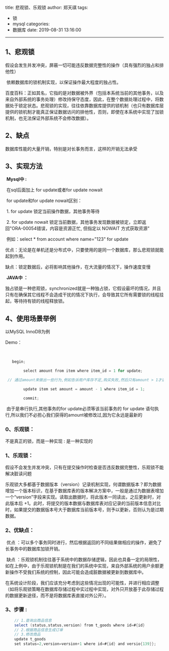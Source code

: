 title: 悲观锁、乐观锁
author: 郑天祺
tags:
  - 锁
  - mysql
categories:
  - 数据库
date: 2019-08-31 13:16:00

---

## 1、悲观锁

假设会发生并发冲突，屏蔽一切可能违反数据完整性的操作（具有强烈的独占和排他性）

​           依赖数据库的锁机制实现，以保证操作最大程度的独占性。

​     百度百科：正如其名，它指的是对数据被外界（包括本系统当前的其他事务，以及来自外部系统的事务处理）修改持保守态度，因此，在整个数据处理过程中，将数据处于锁定状态。悲观锁的实现，往往依靠数据库提供的锁机制（也只有数据库层提供的锁机制才能真正保证数据访问的排他性，否则，即使在本系统中实现了加锁机制，也无法保证外部系统不会修改数据）。

## 2、缺点

数据库性能的大量开销，特别是对长事务而言，这样的开销无法承受

 

## 3、实现方法

​    **Mysql中 :**

​    在sql后面加上 for update或者for update nowait

​    for update和for update nowait区别：

​         1. for update 锁定当前操作数据，其他事务等待

​         2. for update nowait 锁定当前数据，其他事务发现数据被锁定，立即返回"ORA-00054错误，内容是资源正忙, 但指定以 NOWAIT 方式获取资源"

​         例如：select * from account where name="123" for update

​         优点：无论是在单机还是分布式中，只要使用的是同一个数据库，那么悲观锁就能起到作用。

​         缺点：锁定数据后，必将影响其他操作，在大流量的情况下，操作速度变慢

​    **JAVA中 ：**

​        独占锁是一种悲观锁，synchronized就是一种独占锁，它假设最坏的情况，并且只有在确保其它线程不会造成干扰的情况下执行，会导致其它所有需要锁的线程挂起，等待持有锁的线程释放锁。

 

## 4、使用场景举例

以MySQL InnoDB为例

   Demo：

​     

```java
   begin;

        select amount from item where item_id = 1 for update;

 // 通过amount来做出一些行为,例如告诉用户库存不足,购买失败,然后只有amount > 1才进入更新库存操作

        update item set amount = amount - 1 where item_id = 1;

        commit;
```

​    由于是串行执行,其他事务的for update必须等该当前事务的 for update 语句执行,所以我们不必担心我们获得的amount被修改过,因为它永远是最新的

 

### 0、乐观锁：

不是真正的锁，而是一种实现 : 是一种实现的

### 1、乐观锁：

假设不会发生并发冲突，只有在提交操作时检查是否违反数据完整性，乐观锁不能解决脏读问题

​            乐观锁大多都基于数据版本（version）记录机制实现，何谓数据版本？即为数据增加一个版本标识，在基于数据库表的版本解决方案中，一般是通过为数据表增加一个“version”字段来实现。读取出数据时，将此版本一同读出，之后更新时，对此版本后 +1。此时，将提交的版本数据与数据库表对应记录的当前版本信息对比时，如果提交的数据版本号大于数据库当前版本号，则予以更新，否则认为是过期数据。

###  2、优缺点：

​        优点 ：可以多个事务同时进行，然后根据返回的不同结果做相应的操作，避免了长事务中的数据库加锁开销。

​        缺点 ：乐观锁机制往往基于系统中的数据存储逻辑，因此也具备一定的局限性，如在上例中，由于乐观锁机制是在我们的系统中实现，来自外部系统的用户余额更新操作不受我们系统的控制，因此可能会造成脏数据被更新到数据库中。

在系统设计阶段，我们应该充分考虑到这些情况出现的可能性，并进行相应调整（如将乐观锁策略在数据库存储过程中实过程中实现，对外只开放基于此存储过程的数据更新途径，而不是将数据库表直接对外公开）。

### 3、步骤 : 

```java
	// 1.查询出商品信息
	select (status,status,version) from t_goods where id=#{id}
	// 2.根据商品信息生成订单
	// 3.修改商品
	update t_goods
	set status=2,version=version+1 where id=#{id} and versio{139}};
```

